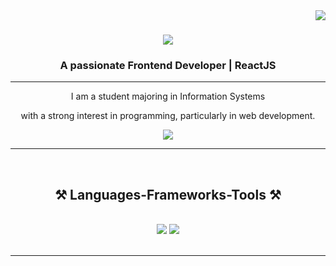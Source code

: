 <img align="right" src="https://visitor-badge.laobi.icu/badge?page_id=KhairilRahman04.KhairilRahman04" />

<h1 align="center">
    <img src="https://readme-typing-svg.herokuapp.com/?font=Righteous&size=35&center=true&vCenter=true&width=500&height=70&duration=4000&lines=Hi+There!+👋;+I'm+Khairil+Rahman!;" />
</h1>

<h3 align="center">A passionate Frontend Developer | ReactJS</h3>
<hr/>
 
<div align="center"> 
    <p> I am a student majoring in Information Systems </p>
    <p> with a strong interest in programming, particularly in web development. </p>
  <a href="https://linkedin.com/in/khairil-rahman-hakiki/" target="_blank">
    <img src="https://img.shields.io/badge/LinkedIn-0077B5?style=for-the-badge&logo=linkedin&logoColor=white" target="_blank" />
  </a>
</div>

 <hr/>
 <br/>
<h2 align="center">⚒️ Languages-Frameworks-Tools ⚒️</h2>
<br/>
<div align="center">
    <img src="https://skillicons.dev/icons?i=javascript,typescript,react,nextjs,bootstrap,tailwind&theme=light" />
    <img src="https://skillicons.dev/icons?i=nodejs,mysql,git,github,postman,vscode,figma&theme=light" /><br>
</div>

<br/>

<hr/>
